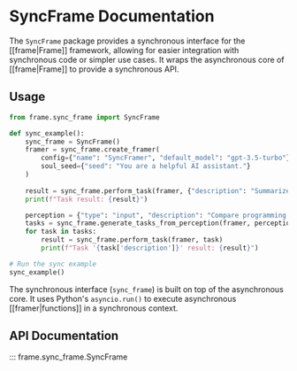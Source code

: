 # SyncFrame Documentation

The `SyncFrame` package provides a synchronous interface for the [[frame|Frame]] framework, allowing for easier integration with synchronous code or simpler use cases. It wraps the asynchronous core of [[frame|Frame]] to provide a synchronous API.

## Usage

```python
from frame.sync_frame import SyncFrame

def sync_example():
    sync_frame = SyncFrame()
    framer = sync_frame.create_framer(
        config={"name": "SyncFramer", "default_model": "gpt-3.5-turbo"},
        soul_seed={"seed": "You are a helpful AI assistant."}
    )
    
    result = sync_frame.perform_task(framer, {"description": "Summarize synchronous programming benefits"})
    print(f"Task result: {result}")

    perception = {"type": "input", "description": "Compare programming paradigms"}
    tasks = sync_frame.generate_tasks_from_perception(framer, perception)
    for task in tasks:
        result = sync_frame.perform_task(framer, task)
        print(f"Task '{task['description']}' result: {result}")

# Run the sync example
sync_example()
```

The synchronous interface (`sync_frame`) is built on top of the asynchronous core. It uses Python's `asyncio.run()` to execute asynchronous [[framer|functions]] in a synchronous context.

## API Documentation

::: frame.sync_frame.SyncFrame
